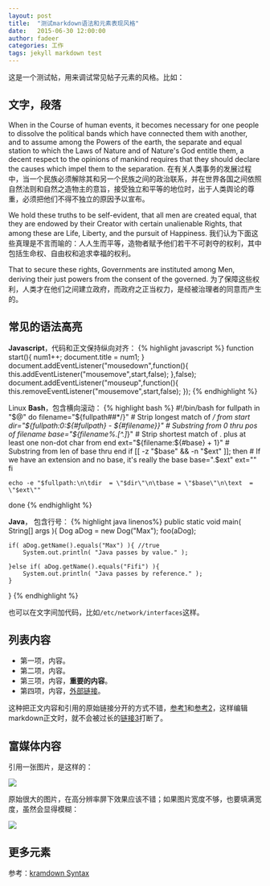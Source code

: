 ```yaml
---
layout: post
title:  "测试markdown语法和元素表现风格"
date:   2015-06-30 12:00:00
author: fadeer
categories: 工作
tags: jekyll markdown test
---
```


这是一个测试帖，用来调试常见帖子元素的风格。比如：

文字，段落
----

When in the Course of human events, it becomes necessary for one people to dissolve the political bands which have connected them with another, and to assume among the Powers of the earth, the separate and equal station to which the Laws of Nature and of Nature's God entitle them, a decent respect to the opinions of mankind requires that they should declare the causes which impel them to the separation.
在有关人类事务的发展过程中，当一个民族必须解除其和另一个民族之间的政治联系，并在世界各国之间依照自然法则和自然之造物主的意旨，接受独立和平等的地位时，出于人类舆论的尊重，必须把他们不得不独立的原因予以宣布。

We hold these truths to be self-evident, that all men are created equal, that they are endowed by their Creator with certain unalienable Rights, that among these are Life, Liberty, and the pursuit of Happiness.
我们认为下面这些真理是不言而喻的：人人生而平等，造物者赋予他们若干不可剥夺的权利，其中包括生命权、自由权和追求幸福的权利。

That to secure these rights, Governments are instituted among Men, deriving their just powers from the consent of the governed.
为了保障这些权利，人类才在他们之间建立政府，而政府之正当权力，是经被治理者的同意而产生的。


常见的语法高亮
----

**Javascript**，代码和正文保持纵向对齐：
{% highlight javascript %}
function start(){
	num1++;
	document.title = num1;
}
document.addEventListener("mousedown",function(){
	this.addEventListener("mousemove",start,false);
},false);
document.addEventListener("mouseup",function(){
	this.removeEventListener("mousemove",start,false);
});
{% endhighlight %}
<!--preview-end-->

Linux **Bash**，包含横向滚动：
{% highlight bash %}
#!/bin/bash
for fullpath in "$@"
do
    filename="${fullpath##*/}"                      # Strip longest match of */ from start
    dir="${fullpath:0:${#fullpath} - ${#filename}}" # Substring from 0 thru pos of filename
    base="${filename%.[^.]*}"                       # Strip shortest match of . plus at least one non-dot char from end
    ext="${filename:${#base} + 1}"                  # Substring from len of base thru end
    if [[ -z "$base" && -n "$ext" ]]; then          # If we have an extension and no base, it's really the base
        base=".$ext"
        ext=""
    fi

    echo -e "$fullpath:\n\tdir  = \"$dir\"\n\tbase = \"$base\"\n\text  = \"$ext\""
done
{% endhighlight %}

**Java**， 包含行号：
{% highlight java linenos%}
public static void main( String[] args ){
    Dog aDog = new Dog("Max");
    foo(aDog);

    if( aDog.getName().equals("Max") ){ //true
        System.out.println( "Java passes by value." );

    }else if( aDog.getName().equals("Fifi") ){
        System.out.println( "Java passes by reference." );
    }
}
{% endhighlight %}

也可以在文字间加代码，比如`/etc/network/interfaces`这样。


列表内容
----

* 第一项，内容。
* 第二项，内容。
* 第三项，内容，**重要的内容**。
* 第四项，内容，[外部链接](http://www.google.com)。


这种把正文内容和引用的原始链接分开的方式不错，[参考1][链接1]和[参考2][链接2]，这样编辑markdown正文时，就不会被过长的[链接3]打断了。

<!-- 下面就是原始的链接，不会直接出现在正文里 -->
[链接1]:	http://www.google.com
[链接2]:	http://www.google.com
[链接3]:	http://www.google.com


富媒体内容
----
引用一张图片，是这样的：

![](https://drscdn.500px.org/photo/100664911/m%3D900/0f41604dc77d7a5d1d347b9533b844ba)

原始很大的图片，在高分辨率屏下效果应该不错；如果图片宽度不够，也要填满宽度，虽然会显得模糊：

![](http://www.workshifting.com/wp-content/uploads/2012/12/1-casual-4am-walks_-by-Josh-Sam-Downloaded-from-500px1-595x240.jpg)


更多元素
----
参考：[kramdown Syntax](http://kramdown.gettalong.org/syntax.html)


